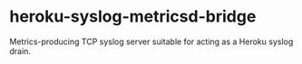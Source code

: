 # heroku-syslog-metricsd-bridge

Metrics-producing TCP syslog server suitable for acting as a Heroku syslog drain.
